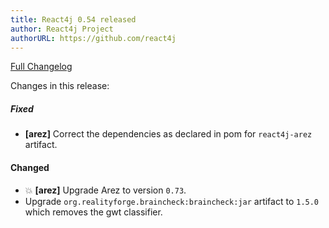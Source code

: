 ```yaml
---
title: React4j 0.54 released
author: React4j Project
authorURL: https://github.com/react4j
---
```


[Full Changelog](https://github.com/react4j/react4j/compare/v0.53...v0.54)

Changes in this release:

##### Fixed
* **\[arez\]** Correct the dependencies as declared in pom for `react4j-arez` artifact.

#### Changed
* 💥 **\[arez\]** Upgrade Arez to version `0.73`.
* Upgrade `org.realityforge.braincheck:braincheck:jar` artifact to `1.5.0` which removes the gwt classifier.
